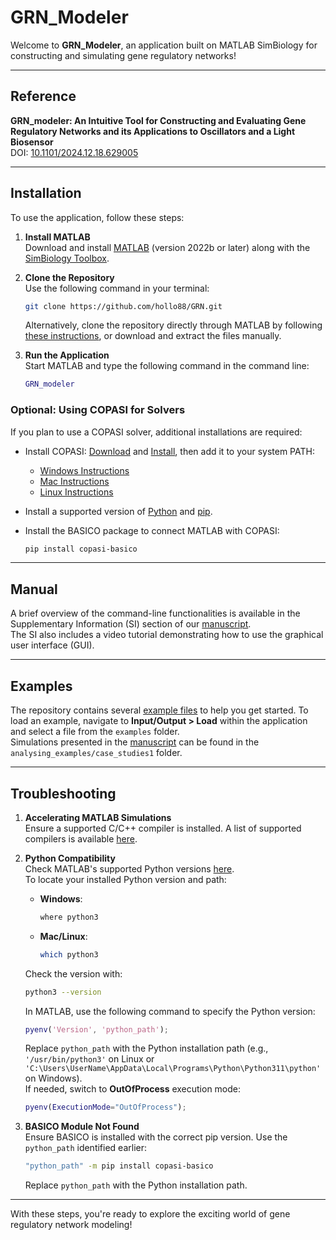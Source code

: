 # GRN_Modeler

Welcome to **GRN_Modeler**, an application built on MATLAB SimBiology for constructing and simulating gene regulatory networks!

---

## Reference

**GRN_modeler: An Intuitive Tool for Constructing and Evaluating Gene Regulatory Networks and its Applications to Oscillators and a Light Biosensor**  
DOI: [10.1101/2024.12.18.629005 ](https://www.biorxiv.org/content/10.1101/2024.12.18.629005v2)

---

## Installation

To use the application, follow these steps:

1. **Install MATLAB**  
   Download and install [MATLAB](https://uk.mathworks.com/products/matlab.html) (version 2022b or later) along with the [SimBiology Toolbox](https://uk.mathworks.com/products/simbiology.html).

2. **Clone the Repository**  
   Use the following command in your terminal:  
   ```bash
   git clone https://github.com/hollo88/GRN.git
   ```  
   Alternatively, clone the repository directly through MATLAB by following [these instructions](https://uk.mathworks.com/help/simulink/ug/clone-git-repository.html), or download and extract the files manually.

3. **Run the Application**  
   Start MATLAB and type the following command in the command line:  
   ```matlab
   GRN_modeler
   ```

### Optional: Using COPASI for Solvers

If you plan to use a COPASI solver, additional installations are required:

- Install COPASI: [Download](https://copasi.org/Download/) and [Install](https://copasi.org/Support/Installation/), then add it to your system PATH:
  - [Windows Instructions](https://www.architectryan.com/2018/03/17/add-to-the-path-on-windows-10/)
  - [Mac Instructions](https://www.architectryan.com/2012/10/02/add-to-the-path-on-mac-os-x-mountain-lion/)
  - [Linux Instructions](https://linuxize.com/post/how-to-add-directory-to-path-in-linux/)

- Install a supported version of [Python](https://www.python.org/downloads/) and [pip](https://pip.pypa.io/en/stable/installation/).

- Install the BASICO package to connect MATLAB with COPASI:
  ```bash
  pip install copasi-basico
  ```

---

## Manual

A brief overview of the command-line functionalities is available in the Supplementary Information (SI) section of our [manuscript](http://t1.gstatic.com/licensed-image?q=tbn:ANd9GcS8piVHY8Mf7p62OkwcgqmZjlWI8WS58uafqox6EPKAt6OE8IWu3Aow6W-iQHJJLJ09).  
The SI also includes a video tutorial demonstrating how to use the graphical user interface (GUI).

---

## Examples

The repository contains several [example files](/examples) to help you get started. To load an example, navigate to **Input/Output > Load** within the application and select a file from the `examples` folder.  
Simulations presented in the [manuscript](http://t1.gstatic.com/licensed-image?q=tbn:ANd9GcS8piVHY8Mf7p62OkwcgqmZjlWI8WS58uafqox6EPKAt6OE8IWu3Aow6W-iQHJJLJ09) can be found in the `analysing_examples/case_studies1` folder.

---

## Troubleshooting

1. **Accelerating MATLAB Simulations**  
   Ensure a supported C/C++ compiler is installed. A list of supported compilers is available [here](https://uk.mathworks.com/support/requirements/supported-compilers-linux.html).

2. **Python Compatibility**  
   Check MATLAB's supported Python versions [here](https://uk.mathworks.com/support/requirements/python-compatibility.html).  
   To locate your installed Python version and path:
   - **Windows**:  
     ```bash
     where python3
     ```
   - **Mac/Linux**:  
     ```bash
     which python3
     ```
   Check the version with:
   ```bash
   python3 --version
   ```
   In MATLAB, use the following command to specify the Python version:
   ```matlab
   pyenv('Version', 'python_path');
   ```
   Replace `python_path` with the Python installation path (e.g., `'/usr/bin/python3'` on Linux or `'C:\Users\UserName\AppData\Local\Programs\Python\Python311\python'` on Windows).  
   If needed, switch to **OutOfProcess** execution mode:
   ```matlab
   pyenv(ExecutionMode="OutOfProcess");
   ```

3. **BASICO Module Not Found**  
   Ensure BASICO is installed with the correct pip version. Use the `python_path` identified earlier:
   ```bash
   "python_path" -m pip install copasi-basico
   ```

   Replace `python_path` with the Python installation path.

---

With these steps, you're ready to explore the exciting world of gene regulatory network modeling!
